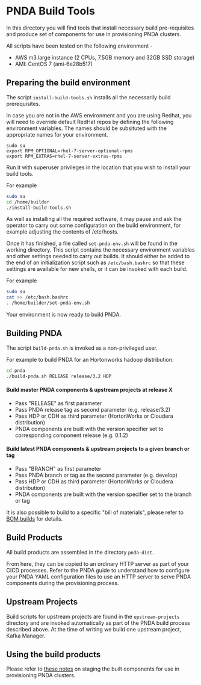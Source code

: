 # PNDA Build Tools

In this directory you will find tools that install necessary build pre-requisites and produce set of components for use in provisioning PNDA clusters.

All scripts have been tested on the following environment -

- AWS m3.large instance (2 CPUs, 7.5GB memory and 32GB SSD storage)
- AMI: CentOS 7 (ami-6e28b517)

## Preparing the build environment

The script ```install-build-tools.sh``` installs all the necessarily build prerequisites.

In case you are not in the AWS environment and you are using Redhat, you will need to override default RedHat repos by defining the following environment variables. The names should be subsituted with the appropriate names for your environment.

```
sudo su
export RPM_OPTIONAL=rhel-7-server-optional-rpms
export RPM_EXTRAS=rhel-7-server-extras-rpms
```

Run it with superuser privileges in the location that you wish to install your build tools.

For example

```sh
sudo su
cd /home/builder
./install-build-tools.sh
```

As well as installing all the required software, it may pause and ask the operator to carry out some configuration on the build environment, for example adjusting the contents of /etc/hosts.

Once it has finished, a file called ```set-pnda-env.sh``` will be found in the working directory. This script contains the necessary environment variables and other settings needed to carry out builds. It should either be added to the end of an initialization script such as ```/etc/bash.bashrc``` so that these settings are available for new shells, or it can be invoked with each build.

For example

```sh
sudo su
cat >> /etc/bash.bashrc
. /home/builder/set-pnda-env.sh
```

Your environment is now ready to build PNDA.

## Building PNDA

The script ```build-pnda.sh``` is invoked as a non-privileged user.

For example to build PNDA for an Hortonworks hadoop distribution:

```sh
cd pnda
./build-pnda.sh RELEASE release/3.2 HDP
```

#### Build master PNDA components & upstream projects at release X
- Pass "RELEASE" as first parameter
- Pass PNDA release tag as second parameter (e.g. release/3.2)
- Pass HDP or CDH as third parameter (HortonWorks or Cloudera distribution)
- PNDA components are built with the version specifier set to corresponding component release (e.g. 0.1.2)

#### Build latest PNDA components & upstream projects to a given branch or tag
- Pass "BRANCH" as first parameter
- Pass PNDA branch or tag as the second parameter (e.g. develop)
- Pass HDP or CDH as third parameter (HortonWorks or Cloudera distribution)
- PNDA components are built with the version specifier set to the branch or tag

It is also possible to build to a specific "bill of materials", please refer to [BOM builds](docs/ADVANCED.md) for details.

## Build Products

All build products are assembled in the directory ```pnda-dist```.

From here, they can be copied to an ordinary HTTP server as part of your CICD processes. Refer to the PNDA guide to understand how to configure your PNDA YAML configuration files to use an HTTP server to serve PNDA components during the provisioning process.

## Upstream Projects

Build scripts for upstream projects are found in the ```upstream-projects``` directory and are invoked automatically as part of the PNDA build process described above. At the time of writing we build one upstream project, Kafka Manager.


## Using the build products

Please refer to [these notes](docs/PACKAGE_SERVER.md) on staging the built components for use in provisioning PNDA clusters.
